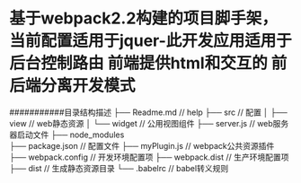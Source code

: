 # 基于webpack2.2构建的项目脚手架，当前配置适用于jquer-此开发应用适用于后台控制路由 前端提供html和交互的 前后端分离开发模式

###########目录结构描述
├── Readme.md                   // help
├── src                         // 配置
│   ├── view                    // web静态资源
│   	└── widget 		            // 公用视图组件
├── server.js                   // web服务器启动文件
├── node_modules                
├── package.json                // 配置文件
├── myPlugin.js                 // webpack公共资源插件
├── webpack.config              // 开发环境配置项
├── webpack.dist                // 生产环境配置项
├── dist                        // 生成静态资源目录
└── .babelrc                    // babel转义规则
